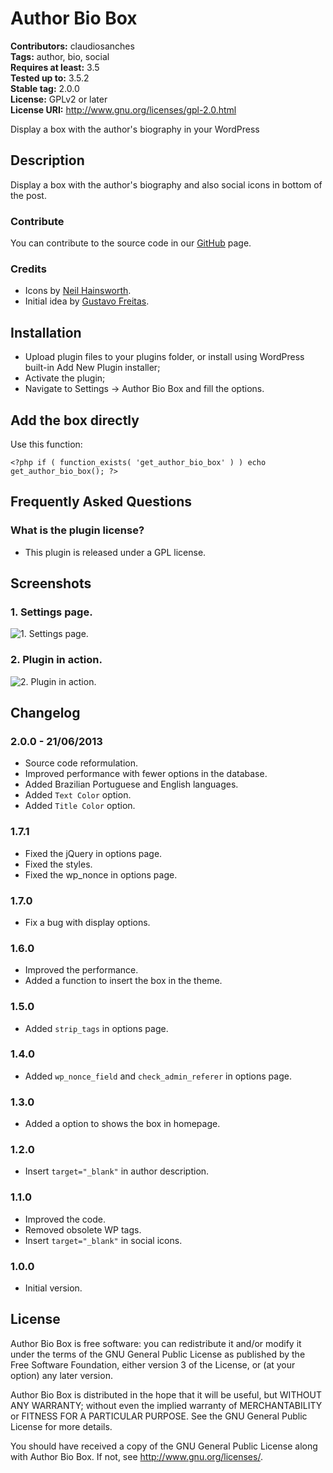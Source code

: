 # Author Bio Box #
**Contributors:** claudiosanches  
**Tags:** author, bio, social  
**Requires at least:** 3.5  
**Tested up to:** 3.5.2  
**Stable tag:** 2.0.0  
**License:** GPLv2 or later  
**License URI:** http://www.gnu.org/licenses/gpl-2.0.html  

Display a box with the author's biography in your WordPress

## Description ##

Display a box with the author's biography and also social icons in bottom of the post.

### Contribute ###

You can contribute to the source code in our [GitHub](https://github.com/claudiosmweb/social-count-plus) page.

### Credits ###

* Icons by [Neil Hainsworth](https://github.com/neilorangepeel/Free-Social-Icons).
* Initial idea by [Gustavo Freitas](http://gfsolucoes.net/).

## Installation ##

* Upload plugin files to your plugins folder, or install using WordPress built-in Add New Plugin installer;
* Activate the plugin;
* Navigate to Settings -> Author Bio Box and fill the options.

## Add the box directly ##

Use this function:

    <?php if ( function_exists( 'get_author_bio_box' ) ) echo get_author_bio_box(); ?>

## Frequently Asked Questions ##

### What is the plugin license? ###

* This plugin is released under a GPL license.

## Screenshots ##

### 1. Settings page. ###
![1. Settings page.](http://s.wordpress.org/extend/plugins/author-bio-box/screenshot-1.png)

### 2. Plugin in action. ###
![2. Plugin in action.](http://s.wordpress.org/extend/plugins/author-bio-box/screenshot-2.png)


## Changelog ##

### 2.0.0 - 21/06/2013 ###

* Source code reformulation.
* Improved performance with fewer options in the database.
* Added Brazilian Portuguese and English languages.
* Added `Text Color` option.
* Added `Title Color` option.

### 1.7.1 ###

* Fixed the jQuery in options page.
* Fixed the styles.
* Fixed the wp_nonce in options page.

### 1.7.0 ###

* Fix a bug with display options.

### 1.6.0 ###

* Improved the performance.
* Added a function to insert the box in the theme.

### 1.5.0 ###

* Added `strip_tags` in options page.

### 1.4.0 ###

* Added `wp_nonce_field` and `check_admin_referer` in options page.

### 1.3.0 ###

* Added a option to shows the box in homepage.

### 1.2.0 ###

* Insert `target="_blank"` in author description.

### 1.1.0 ###

* Improved the code.
* Removed obsolete WP tags.
* Insert `target="_blank"` in social icons.

### 1.0.0 ###

* Initial version.

## License ##

Author Bio Box is free software: you can redistribute it and/or modify it under the terms of the GNU General Public License as published by the Free Software Foundation, either version 3 of the License, or (at your option) any later version.

Author Bio Box is distributed in the hope that it will be useful, but WITHOUT ANY WARRANTY; without even the implied warranty of MERCHANTABILITY or FITNESS FOR A PARTICULAR PURPOSE. See the GNU General Public License for more details.

You should have received a copy of the GNU General Public License along with Author Bio Box. If not, see <http://www.gnu.org/licenses/>.
